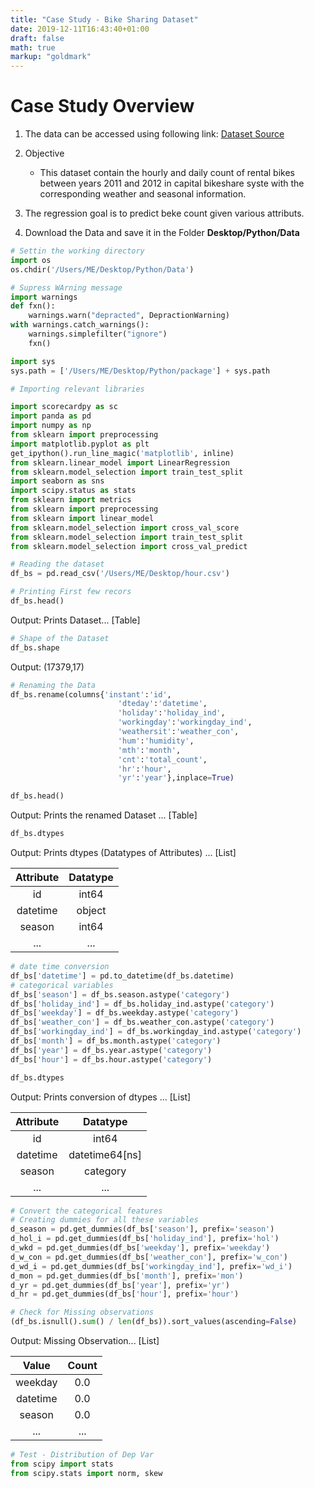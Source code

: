 ```yaml
---
title: "Case Study - Bike Sharing Dataset"
date: 2019-12-11T16:43:40+01:00
draft: false
math: true
markup: "goldmark"
---
```


# Case Study Overview

1. The data can be accessed using following link:
[Dataset Source](https://archive.Ics.Uci.Edu/ml/datasets/bike+sharing+dataset)

2. Objective
    - This dataset contain the hourly and daily count of rental bikes between years 2011 and 2012 in capital bikeshare syste with the corresponding weather and seasonal information.
3. The regression goal is to predict beke count given various attributs.
4. Download the Data and save it in the Folder **Desktop/Python/Data**

``` python
# Settin the working directory
import os
os.chdir('/Users/ME/Desktop/Python/Data')
```

``` python
# Supress WArning message
import warnings
def fxn():
    warnings.warn("depracted", DepractionWarning)
with warnings.catch_warnings():
    warnings.simplefilter("ignore")
    fxn()
```

``` python
import sys
sys.path = ['/Users/ME/Desktop/Python/package'] + sys.path
```

``` python
# Importing relevant libraries

import scorecardpy as sc
import panda as pd
import numpy as np
from sklearn import preprocessing
import matplotlib.pyplot as plt
get_ipython().run_line_magic('matplotlib', inline)
from sklearn.linear_model import LinearRegression
from sklearn.model_selection import train_test_split
import seaborn as sns
import scipy.status as stats
from sklearn import metrics
from sklearn import preprocessing
from sklearn import linear_model
from sklearn.model_selection import cross_val_score
from sklearn.model_selection import train_test_split
from sklearn.model_selection import cross_val_predict
```

``` python
# Reading the dataset
df_bs = pd.read_csv('/Users/ME/Desktop/hour.csv')
```

``` python
# Printing First few recors
df_bs.head()
```

Output: Prints Dataset... [Table]

``` python
# Shape of the Dataset
df_bs.shape
```

Output: (17379,17)

``` python
# Renaming the Data
df_bs.rename(columns{'instant':'id',
                        'dteday':'datetime',
                        'holiday':'holiday_ind',
                        'workingday':'workingday_ind',
                        'weathersit':'weather_con',
                        'hum':'humidity',
                        'mth':'month',
                        'cnt':'total_count',
                        'hr':'hour',
                        'yr':'year'},inplace=True)
```

``` python
df_bs.head()
```

Output: Prints the renamed Dataset ... [Table]

``` python
df_bs.dtypes
```

Output: Prints dtypes (Datatypes of Attributes) ... [List]

| Attribute | Datatype        |
| :----:    | :-------------: |
|  id       |      int64      |
|  datetime |      object     |
|  season   |      int64      |
|  ...      |      ...        |

``` python
# date time conversion
df_bs['datetime'] = pd.to_datetime(df_bs.datetime)
# categorical variables
df_bs['season'] = df_bs.season.astype('category')
df_bs['holiday_ind'] = df_bs.holiday_ind.astype('category')
df_bs['weekday'] = df_bs.weekday.astype('category')
df_bs['weather_con'] = df_bs.weather_con.astype('category')
df_bs['workingday_ind'] = df_bs.workingday_ind.astype('category')
df_bs['month'] = df_bs.month.astype('category')
df_bs['year'] = df_bs.year.astype('category')
df_bs['hour'] = df_bs.hour.astype('category')
```

``` python
df_bs.dtypes
```

Output: Prints conversion of dtypes ... [List]

| Attribute | Datatype              |
| :----:    | :-------------:       |
|  id       |      int64            |
|  datetime |      datetime64[ns]   |
|  season   |      category         |
|  ...      |      ...              |

``` python
# Convert the categorical features
# Creating dummies for all these variables
d_season = pd.get_dummies(df_bs['season'], prefix='season')
d_hol_i = pd.get_dummies(df_bs['holiday_ind'], prefix='hol')
d_wkd = pd.get_dummies(df_bs['weekday'], prefix='weekday')
d_w_con = pd.get_dummies(df_bs['weather_con'], prefix='w_con')
d_wd_i = pd.get_dummies(df_bs['workingday_ind'], prefix='wd_i')
d_mon = pd.get_dummies(df_bs['month'], prefix='mon')
d_yr = pd.get_dummies(df_bs['year'], prefix='yr')
d_hr = pd.get_dummies(df_bs['hour'], prefix='hour')
```

``` python
# Check for Missing observations
(df_bs.isnull().sum() / len(df_bs)).sort_values(ascending=False)
```

Output: Missing Observation... [List]

| Value     | Count             |
| :----:    | :-------------:   |
|  weekday  |      0.0          |
|  datetime |      0.0          |
|  season   |      0.0          |
|  ...      |      ...          |

``` python
# Test - Distribution of Dep Var
from scipy import stats
from scipy.stats import norm, skew

```

